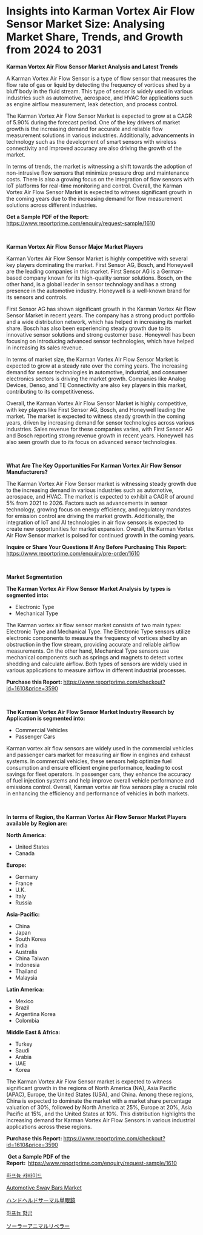 <p><h1>Insights into Karman Vortex Air Flow Sensor Market Size: Analysing Market Share, Trends, and Growth from 2024 to 2031</h1></p><p><strong>Karman Vortex Air Flow Sensor Market Analysis and Latest Trends</strong></p>
<p><p>A Karman Vortex Air Flow Sensor is a type of flow sensor that measures the flow rate of gas or liquid by detecting the frequency of vortices shed by a bluff body in the fluid stream. This type of sensor is widely used in various industries such as automotive, aerospace, and HVAC for applications such as engine airflow measurement, leak detection, and process control.</p><p>The Karman Vortex Air Flow Sensor Market is expected to grow at a CAGR of 5.90% during the forecast period. One of the key drivers of market growth is the increasing demand for accurate and reliable flow measurement solutions in various industries. Additionally, advancements in technology such as the development of smart sensors with wireless connectivity and improved accuracy are also driving the growth of the market.</p><p>In terms of trends, the market is witnessing a shift towards the adoption of non-intrusive flow sensors that minimize pressure drop and maintenance costs. There is also a growing focus on the integration of flow sensors with IoT platforms for real-time monitoring and control. Overall, the Karman Vortex Air Flow Sensor Market is expected to witness significant growth in the coming years due to the increasing demand for flow measurement solutions across different industries.</p></p>
<p><strong>Get a Sample PDF of the Report:&nbsp;</strong> <a href="https://www.reportprime.com/enquiry/request-sample/1610">https://www.reportprime.com/enquiry/request-sample/1610</a></p>
<p>&nbsp;</p>
<p><strong>Karman Vortex Air Flow Sensor Major Market Players</strong></p>
<p><p>Karman Vortex Air Flow Sensor Market is highly competitive with several key players dominating the market. First Sensor AG, Bosch, and Honeywell are the leading companies in this market. First Sensor AG is a German-based company known for its high-quality sensor solutions. Bosch, on the other hand, is a global leader in sensor technology and has a strong presence in the automotive industry. Honeywell is a well-known brand for its sensors and controls.</p><p>First Sensor AG has shown significant growth in the Karman Vortex Air Flow Sensor Market in recent years. The company has a strong product portfolio and a wide distribution network, which has helped in increasing its market share. Bosch has also been experiencing steady growth due to its innovative sensor solutions and strong customer base. Honeywell has been focusing on introducing advanced sensor technologies, which have helped in increasing its sales revenue.</p><p>In terms of market size, the Karman Vortex Air Flow Sensor Market is expected to grow at a steady rate over the coming years. The increasing demand for sensor technologies in automotive, industrial, and consumer electronics sectors is driving the market growth. Companies like Analog Devices, Denso, and TE Connectivity are also key players in this market, contributing to its competitiveness.</p><p>Overall, the Karman Vortex Air Flow Sensor Market is highly competitive, with key players like First Sensor AG, Bosch, and Honeywell leading the market. The market is expected to witness steady growth in the coming years, driven by increasing demand for sensor technologies across various industries. Sales revenue for these companies varies, with First Sensor AG and Bosch reporting strong revenue growth in recent years. Honeywell has also seen growth due to its focus on advanced sensor technologies.</p></p>
<p>&nbsp;</p>
<p><strong>What Are The Key Opportunities For Karman Vortex Air Flow Sensor Manufacturers?</strong></p>
<p><p>The Karman Vortex Air Flow Sensor market is witnessing steady growth due to the increasing demand in various industries such as automotive, aerospace, and HVAC. The market is expected to exhibit a CAGR of around 5% from 2021 to 2026. Factors such as advancements in sensor technology, growing focus on energy efficiency, and regulatory mandates for emission control are driving the market growth. Additionally, the integration of IoT and AI technologies in air flow sensors is expected to create new opportunities for market expansion. Overall, the Karman Vortex Air Flow Sensor market is poised for continued growth in the coming years.</p></p>
<p><strong>Inquire or Share Your Questions If Any Before Purchasing This Report:</strong> <a href="https://www.reportprime.com/enquiry/pre-order/1610">https://www.reportprime.com/enquiry/pre-order/1610</a></p>
<p>&nbsp;</p>
<p><strong>Market Segmentation</strong></p>
<p><strong>The Karman Vortex Air Flow Sensor Market Analysis by types is segmented into:</strong></p>
<p><ul><li>Electronic Type</li><li>Mechanical Type</li></ul></p>
<p><p>The Karman vortex air flow sensor market consists of two main types: Electronic Type and Mechanical Type. The Electronic Type sensors utilize electronic components to measure the frequency of vortices shed by an obstruction in the flow stream, providing accurate and reliable airflow measurements. On the other hand, Mechanical Type sensors use mechanical components such as springs and magnets to detect vortex shedding and calculate airflow. Both types of sensors are widely used in various applications to measure airflow in different industrial processes.</p></p>
<p><strong>Purchase this Report:&nbsp;</strong><a href="https://www.reportprime.com/checkout?id=1610&price=3590">https://www.reportprime.com/checkout?id=1610&price=3590</a></p>
<p>&nbsp;</p>
<p><strong>The Karman Vortex Air Flow Sensor Market Industry Research by Application is segmented into:</strong></p>
<p><ul><li>Commercial Vehicles</li><li>Passenger Cars</li></ul></p>
<p><p>Karman vortex air flow sensors are widely used in the commercial vehicles and passenger cars market for measuring air flow in engines and exhaust systems. In commercial vehicles, these sensors help optimize fuel consumption and ensure efficient engine performance, leading to cost savings for fleet operators. In passenger cars, they enhance the accuracy of fuel injection systems and help improve overall vehicle performance and emissions control. Overall, Karman vortex air flow sensors play a crucial role in enhancing the efficiency and performance of vehicles in both markets.</p></p>
<p>&nbsp;</p>
<p><strong>In terms of Region, the Karman Vortex Air Flow Sensor Market Players available by Region are:</strong></p>
<p>
    <p> <strong> North America: </strong>
        <ul>
            <li>United States</li>
            <li>Canada</li>
        </ul>
        </p> 
    <p> <strong> Europe: </strong>
        <ul>
            <li>Germany</li>
            <li>France</li>
            <li>U.K.</li>
            <li>Italy</li>
            <li>Russia</li>
        </ul>
        </p> 
    <p> <strong> Asia-Pacific: </strong>
        <ul>
            <li>China</li>
            <li>Japan</li>
            <li>South Korea</li>
            <li>India</li>
            <li>Australia</li>
            <li>China Taiwan</li>
            <li>Indonesia</li>
            <li>Thailand</li>
            <li>Malaysia</li>
        </ul>
        </p> 
    <p> <strong> Latin America: </strong>
        <ul>
            <li>Mexico</li>
            <li>Brazil</li>
            <li>Argentina Korea</li>
            <li>Colombia</li>
        </ul>
        </p> 
    <p> <strong> Middle East & Africa: </strong>
        <ul>
            <li>Turkey</li>
            <li>Saudi</li>
            <li>Arabia</li>
            <li>UAE</li>
            <li>Korea</li>
        </ul>
    </p>
    </p>
<p><p>The Karman Vortex Air Flow Sensor market is expected to witness significant growth in the regions of North America (NA), Asia Pacific (APAC), Europe, the United States (USA), and China. Among these regions, China is expected to dominate the market with a market share percentage valuation of 30%, followed by North America at 25%, Europe at 20%, Asia Pacific at 15%, and the United States at 10%. This distribution highlights the increasing demand for Karman Vortex Air Flow Sensors in various industrial applications across these regions.</p></p>
<p><strong>Purchase this Report: </strong><a href="https://www.reportprime.com/checkout?id=1610&price=3590">https://www.reportprime.com/checkout?id=1610&price=3590</a></p>
<p>&nbsp;<strong>Get a Sample PDF of the Report:&nbsp;&nbsp;</strong><a href="https://www.reportprime.com/enquiry/request-sample/1610">https://www.reportprime.com/enquiry/request-sample/1610</a></p>
<p><strong></strong></p>
<p><p><a href="https://github.com/vsckjg50460/Market-Research-Report-List-1/blob/main/45010269208.md">하프늄 카바이드</a></p><p><a href="https://issuu.com/reportprime-2/docs/automotive-sway-bars-market-size-2030.pptx">Automotive Sway Bars Market</a></p><p><a href="https://github.com/EstelWisozk1/Market-Research-Report-List-1/blob/main/39143439844.md">ハンドヘルドサーマル単眼鏡</a></p><p><a href="https://github.com/GabrielBlanda5656/Market-Research-Report-List-1/blob/main/31434389209.md">하프늄 합금</a></p><p><a href="https://github.com/wkuactfdzwizk06/Market-Research-Report-List-1/blob/main/43157839845.md">ソーラーアニマルリペラー</a></p></p>